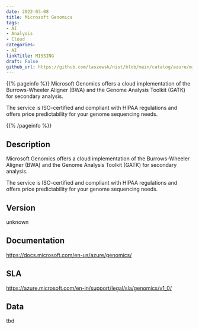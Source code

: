 ```yaml
---
date: 2022-03-08
title: Microsoft Genomics
tags: 
- AI
- Analysis
- Cloud
categories: 
- AI
linkTitle: MISSING
draft: False         
github_url: https://github.com/laszewsk/nist/blob/main/catalog/azure/microsoft_genomics.yaml
---
```


{{% pageinfo %}}
Microsoft Genomics offers a cloud implementation of the
Burrows-Wheeler Aligner (BWA) and the Genome Analysis Toolkit (GATK)
for secondary analysis.

The service is ISO-certified and compliant with HIPAA regulations
and offers price predictability for your genome sequencing needs.

{{% /pageinfo %}}

## Description

Microsoft Genomics offers a cloud implementation of the
Burrows-Wheeler Aligner (BWA) and the Genome Analysis Toolkit (GATK)
for secondary analysis.

The service is ISO-certified and compliant with HIPAA regulations
and offers price predictability for your genome sequencing needs.


## Version

unknown

## Documentation

https://docs.microsoft.com/en-us/azure/genomics/

## SLA

https://azure.microsoft.com/en-in/support/legal/sla/genomics/v1_0/

## Data

tbd
